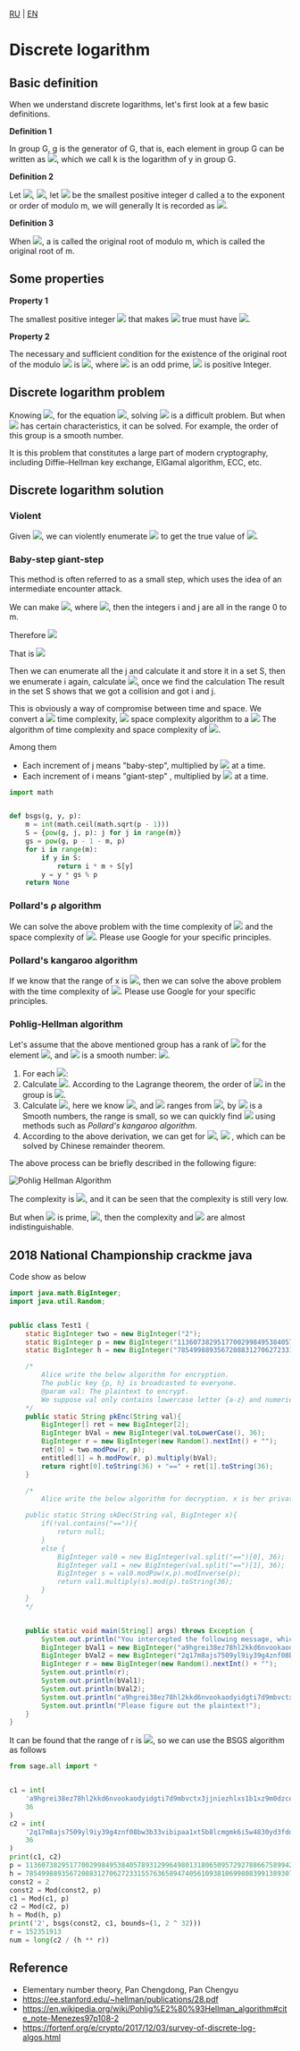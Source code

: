 [RU](./discrete-log.md) | [EN](./discrete-log-en.md)

# Discrete logarithm

## Basic definition

When we understand discrete logarithms, let's first look at a few basic definitions.

**Definition 1**

In group G, g is the generator of G, that is, each element in group G can be written as <img src="https://render.githubusercontent.com/render/math?math=y=g^k">, which we call k is the logarithm of y in group G.

**Definition 2**

Let <img src="https://render.githubusercontent.com/render/math?math=m \geq 1">, <img src="https://render.githubusercontent.com/render/math?math=(a,m)=1">, let <img src="https://render.githubusercontent.com/render/math?math=a^d \equiv 1 \pmod m"> be the smallest positive integer d called a to the exponent or order of modulo m, we will generally It is recorded as <img src="https://render.githubusercontent.com/render/math?math=\delta_m(a)">.

**Definition 3**

When <img src="https://render.githubusercontent.com/render/math?math=\delta_m(a)=\varphi(m)">, a is called the original root of modulo m, which is called the original root of m.

## Some properties

**Property 1**

The smallest positive integer <img src="https://render.githubusercontent.com/render/math?math=d"> that makes <img src="https://render.githubusercontent.com/render/math?math=a^d \equiv 1 \pmod m"> true must have <img src="https://render.githubusercontent.com/render/math?math=d \mid \varphi(m)">.

**Property 2**

The necessary and sufficient condition for the existence of the original root of the modulo <img src="https://render.githubusercontent.com/render/math?math=m"> is <img src="https://render.githubusercontent.com/render/math?math=m=2,4,p^{\alpha}, 2p^{\alpha}">, where <img src="https://render.githubusercontent.com/render/math?math=p"> is an odd prime, <img src="https://render.githubusercontent.com/render/math?math=\alpha"> is positive Integer.

## Discrete logarithm problem

Knowing <img src="https://render.githubusercontent.com/render/math?math=g,p,y">, for the equation <img src="https://render.githubusercontent.com/render/math?math=y \equiv g^x \pmod p">, solving <img src="https://render.githubusercontent.com/render/math?math=x"> is a difficult problem. But when <img src="https://render.githubusercontent.com/render/math?math=p"> has certain characteristics, it can be solved. For example, the order of this group is a smooth number.

It is this problem that constitutes a large part of modern cryptography, including Diffie–Hellman key exchange, ElGamal algorithm, ECC, etc.

## Discrete logarithm solution

### Violent

Given <img src="https://render.githubusercontent.com/render/math?math=y \equiv g^x \pmod p">, we can violently enumerate <img src="https://render.githubusercontent.com/render/math?math=x"> to get the true value of <img src="https://render.githubusercontent.com/render/math?math=x">.

### Baby-step giant-step

This method is often referred to as a small step, which uses the idea of an intermediate encounter attack.

We can make <img src="https://render.githubusercontent.com/render/math?math=x=im+j">, where <img src="https://render.githubusercontent.com/render/math?math=m= \lceil \sqrt n \rceil">, then the integers i and j are all in the range 0 to m.

Therefore <img src="https://render.githubusercontent.com/render/math?math=y = g ^ x = g ^ {im + j}"> 

That is <img src="https://render.githubusercontent.com/render/math?math=y(g ^ {-m}) ^ i = g ^ j">

Then we can enumerate all the j and calculate it and store it in a set S, then we enumerate i again, calculate <img src="https://render.githubusercontent.com/render/math?math=y(g ^ {-m}) ^ i">, once we find the calculation The result in the set S shows that we got a collision and got i and j.

This is obviously a way of compromise between time and space. We convert a <img src="https://render.githubusercontent.com/render/math?math=O(n)"> time complexity, <img src="https://render.githubusercontent.com/render/math?math=O(1)"> space complexity algorithm to a <img src="https://render.githubusercontent.com/render/math?math=O(\sqrt n)"> The algorithm of time complexity and space complexity of <img src="https://render.githubusercontent.com/render/math?math=O(\sqrt n)">.

Among them

- Each increment of j means "baby-step", multiplied by <img src="https://render.githubusercontent.com/render/math?math=g"> at a time.
- Each increment of i means "giant-step" , multiplied by <img src="https://render.githubusercontent.com/render/math?math=g ^ {-m}"> at a time.

```python
import math


def bsgs(g, y, p):
    m = int(math.ceil(math.sqrt(p - 1)))
    S = {pow(g, j, p): j for j in range(m)}
    gs = pow(g, p - 1 - m, p)
    for i in range(m):
        if y in S:
            return i * m + S[y]
        y = y * gs % p
    return None
```

### Pollard's ρ algorithm

We can solve the above problem with the time complexity of <img src="https://render.githubusercontent.com/render/math?math=O(\sqrt n)"> and the space complexity of <img src="https://render.githubusercontent.com/render/math?math=O(1)">. Please use Google for your specific principles.

### Pollard's kangaroo algorithm

If we know that the range of x is <img src="https://render.githubusercontent.com/render/math?math=a \leq x \leq b">, then we can solve the above problem with the time complexity of <img src="https://render.githubusercontent.com/render/math?math=O(\sqrt{ba})">. Please use Google for your specific principles.

### Pohlig-Hellman algorithm

Let's assume that the above mentioned group has a rank of <img src="https://render.githubusercontent.com/render/math?math=n"> for the element <img src="https://render.githubusercontent.com/render/math?math=g">, and <img src="https://render.githubusercontent.com/render/math?math=n"> is a smooth number: <img src="https://render.githubusercontent.com/render/math?math=n=\prod_{i=1}^r p_i^{e_i}">.

1. For each <img src="https://render.githubusercontent.com/render/math?math=i \in \{1,\ldots,r\}">:
2. Calculate <img src="https://render.githubusercontent.com/render/math?math=g_i \equiv g ^ {n / p_i ^ {e_i}} \pmod m">. According to the Lagrange theorem, the order of <img src="https://render.githubusercontent.com/render/math?math=g_i"> in the group is <img src="https://render.githubusercontent.com/render/math?math=p_i ^ {e_i}">.
3. Calculate <img src="https://render.githubusercontent.com/render/math?math=y_i \equiv y ^ {n / p_i ^ {e_i}} \equiv g ^ {xn / p_i ^ {e_i}} \equiv g_i ^ {x} \equiv g_i ^ {x \bmod p_i ^ {e_i}} \equiv g_i ^ {x_i} \pmod m">, here we know <img src="https://render.githubusercontent.com/render/math?math=y_i,m,g_i">, and <img src="https://render.githubusercontent.com/render/math?math=x_i"> ranges from <img src="https://render.githubusercontent.com/render/math?math=[0,p_i ^ {e_i})">, by <img src="https://render.githubusercontent.com/render/math?math=n"> is a Smooth numbers, the range is small, so we can quickly find <img src="https://render.githubusercontent.com/render/math?math=x_i"> using methods such as *Pollard's kangaroo algorithm*.
4. According to the above derivation, we can get for <img src="https://render.githubusercontent.com/render/math?math=i \in \{1,\ldots,r\}">, <img src="https://render.githubusercontent.com/render/math?math=x \equiv x_i \pmod {p_i ^ {e_i}}"> , which can be solved by Chinese remainder theorem.

The above process can be briefly described in the following figure:

![Pohlig Hellman Algorithm](../img/Pohlig-Hellman-Diagram.png)

The complexity is <img src="https://render.githubusercontent.com/render/math?math=O \left (\sum_i e_i \left ( \log n+ \sqrt {p_i} \right ) \right )">, and it can be seen that the complexity is still very low.

But when <img src="https://render.githubusercontent.com/render/math?math=n"> is prime, <img src="https://render.githubusercontent.com/render/math?math=m=2n+1">, then the complexity and <img src="https://render.githubusercontent.com/render/math?math=O(\sqrt m)"> are almost indistinguishable.

## 2018 National Championship crackme java

Code show as below

```java
import java.math.BigInteger;
import java.util.Random;


public class Test1 {
    static BigInteger two = new BigInteger("2");
    static BigInteger p = new BigInteger("11360738295177002998495384057893129964980131806509572927886675899422214174408333932150813939357279703161556767193621832795605708456628733877084015367497711");
    static BigInteger h = new BigInteger("7854998893567208831270627233155763658947405610938106998083991389307363085837028364154809577816577515021560985491707606165788274218742692875308216243966916");

    /*
        Alice write the below algorithm for encryption.
        The public key {p, h} is broadcasted to everyone.
        @param val: The plaintext to encrypt.
        We suppose val only contains lowercase letter {a-z} and numeric charactors, and is at most 256 charactors in length.
    */
    public static String pkEnc(String val){
        BigInteger[] ret = new BigInteger[2];
        BigInteger bVal = new BigInteger(val.toLowerCase(), 36);
        BigInteger r = new BigInteger(new Random().nextInt() + "");
        ret[0] = two.modPow(r, p);
        entitled[1] = h.modPow(r, p).multiply(bVal);
        return right[0].toString(36) + "==" + ret[1].toString(36);
    }

    /* 
        Alice write the below algorithm for decryption. x is her private key, which she will never let you know.

    public static String skDec(String val, BigInteger x){
        if(!val.contains("==")){
            return null;
        }
        else {
            BigInteger val0 = new BigInteger(val.split("==")[0], 36);
            BigInteger val1 = new BigInteger(val.split("==")[1], 36);
            BigInteger s = val0.modPow(x,p).modInverse(p);
            return val1.multiply(s).mod(p).toString(36);
        }
    }
    */


    public static void main(String[] args) throws Exception {
        System.out.println("You intercepted the following message, which is sent from Bob to Alice:");
        BigInteger bVal1 = new BigInteger("a9hgrei38ez78hl2kkd6nvookaodyidgti7d9mbvctx3jjniezhlxs1b1xz9m0dzcexwiyhi4nhvazhhj8dwb91e7lbbxa4ieco", 36);
        BigInteger bVal2 = new BigInteger("2q17m8ajs7509yl9iy39g4znf08bw3b33vibipaa1xt5b8lcmgmk6i5w4830yd3fdqfbqaf82386z5odwssyo3t93y91xqd5jb0zbgvkb00fcmo53sa8eblgw6vahl80ykxeylpr4bpv32p7flvhdtwl4cxqzc", 36);
        BigInteger r = new BigInteger(new Random().nextInt() + "");
        System.out.println(r);
        System.out.println(bVal1);
        System.out.println(bVal2);
        System.out.println("a9hgrei38ez78hl2kkd6nvookaodyidgti7d9mbvctx3jjniezhlxs1b1xz9m0dzcexwiyhi4nhvazhhj8dwb91e7lbbxa4ieco==2q17m8ajs7509yl9iy39g4znf08bw3b33vibipaa1xt5b8lcmgmk6i5w4830yd3fdqfbqaf82386z5odwssyo3t93y91xqd5jb0zbgvkb00fcmo53sa8eblgw6vahl80ykxeylpr4bpv32p7flvhdtwl4cxqzc");
        System.out.println("Please figure out the plaintext!");
    }
}
```

It can be found that the range of r is <img src="https://render.githubusercontent.com/render/math?math=[0, 2 ^ {32})">, so we can use the BSGS algorithm as follows

```python
from sage.all import *


c1 = int(
    'a9hgrei38ez78hl2kkd6nvookaodyidgti7d9mbvctx3jjniezhlxs1b1xz9m0dzcexwiyhi4nhvazhhj8dwb91e7lbbxa4ieco',
    36
)
c2 = int(
    '2q17m8ajs7509yl9iy39g4znf08bw3b33vibipaa1xt5b8lcmgmk6i5w4830yd3fdqfbqaf82386z5odwssyo3t93y91xqd5jb0zbgvkb00fcmo53sa8eblgw6vahl80ykxeylpr4bpv32p7flvhdtwl4cxqzc',
    36
)
print(c1, c2)
p = 11360738295177002998495384057893129964980131806509572927886675899422214174408333932150813939357279703161556767193621832795605708456628733877084015367497711
h = 7854998893567208831270627233155763658947405610938106998083991389307363085837028364154809577816577515021560985491707606165788274218742692875308216243966916
const2 = 2
const2 = Mod(const2, p)
c1 = Mod(c1, p)
c2 = Mod(c2, p)
h = Mod(h, p)
print('2', bsgs(const2, c1, bounds=(1, 2 ^ 32)))
r = 152351913
num = long(c2 / (h ** r))
```

## Reference

- Elementary number theory, Pan Chengdong, Pan Chengyu
- <https://ee.stanford.edu/~hellman/publications/28.pdf>
- <https://en.wikipedia.org/wiki/Pohlig%E2%80%93Hellman_algorithm#cite_note-Menezes97p108-2>
- <https://fortenf.org/e/crypto/2017/12/03/survey-of-discrete-log-algos.html>